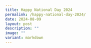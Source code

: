 ```yaml
---
title: Happy National Day 2024
permalink: /happy-national-day-2024/
date: 2024-08-09
layout: post
description: ""
image: ""
variant: markdown
---
```

